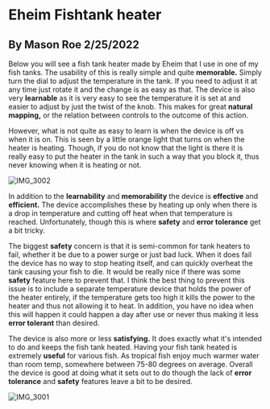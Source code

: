 # Eheim Fishtank heater

## By Mason Roe 2/25/2022

Below you will see a fish tank heater made by Eheim that I use in one of my fish tanks. The usability of this is really simple and quite **memorable.** Simply turn the dial to adjust the temperature in the tank. If you need to adjust it at any time just rotate it and the change is as easy as that. The device is also very **learnable** as it is very easy to see the temperature it is set at and easier to adjust by just the twist of the knob. This makes for great **natural mapping,** or the relation between controls to the outcome of this action. 

However, what is not quite as easy to learn is when the device is off vs when it is on. This is seen by a little orange light that turns on when the heater is heating. Though, if you do not know that the light is there it is really easy to put the heater in the tank in such a way that you block it, thus never knowing when it is heating or not.

![IMG_3002](https://user-images.githubusercontent.com/78045519/155821146-3b29b3bc-613d-4291-b9e5-a7f83802571a.jpg)

In addition to the **learnability** and **memorability** the device is **effective** and **efficient.** The device accomplishes these by heating up only when there is a drop in temperature and cutting off heat when that temperature is reached. Unfortunately, though this is where **safety** and **error tolerance** get a bit tricky. 

The biggest **safety** concern is that it is semi-common for tank heaters to fail, whether it be due to a power surge or just bad luck. When it does fail the device has no way to stop heating itself, and can quickly overheat the tank causing your fish to die.  It would be really nice if there was some **safety** feature here to prevent that. I think the best thing to prevent this issue is to include a separate temperature device that holds the power of the heater entirely, if the temperature gets too high it kills the power to the heater and thus not allowing it to heat. In addition, you have no idea when this will happen it could happen a day after use or never thus making it less **error tolerant** than desired.

The device is also more or less **satisfying.** It does exactly what it's intended to do and keeps the fish tank heated. Having your fish tank heated is extremely **useful** for various fish. As tropical fish enjoy much warmer water than room temp, somewhere between 75-80 degrees on average. Overall the device is good at doing what it sets out to do though the lack of **error tolerance** and **safety** features leave a bit to be desired.

![IMG_3001](https://user-images.githubusercontent.com/78045519/155821150-09e2354b-24e2-4fb6-ba93-104c61b65404.jpg)
